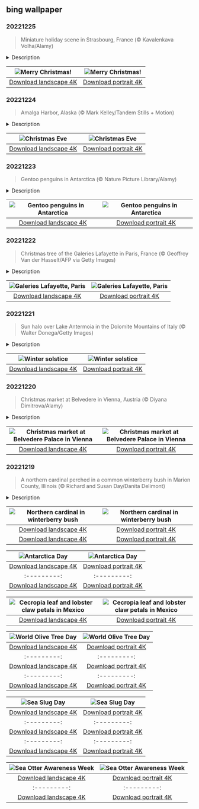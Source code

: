 ## bing wallpaper

### 20221225

> Miniature holiday scene in Strasbourg, France (© Kavalenkava Volha/Alamy)

<details>
<summary>Description</summary>

> For more than 400 years the city of Strasbourg, France, has transformed into a Christmas wonderland in December. Including displays such as this miniature village decorated for the holidays. Craftsmen and merchants sell ornaments and other gifts at Strasbourg's famous Christmas market. And there are plenty of satisfied customers—over 2 million visitors flock to the city every year to take in the festive sights and sounds. An immense Christmas tree is erected and decorated in Place Kléber, the central square, and the scents, songs, and twinkling lights of Christmas fill the city. It's no wonder that Strasbourg proudly calls itself the 'Capital of Christmas.'
> 
> 
> 
> 

</details>

| ![Merry Christmas!](https://cn.bing.com/th?id=OHR.ChristmasSouvenir_EN-US6355954352_UHD.jpg&pid=hp&w=400&h=224&rs=1&c=4) | ![Merry Christmas!](https://cn.bing.com/th?id=OHR.ChristmasSouvenir_EN-US6355954352_1080x1920.jpg&pid=hp&w=155&h=315&rs=1&c=4) |
|:---------:|:---------:|
| [Download landscape 4K](https://cn.bing.com/th?id=OHR.ChristmasSouvenir_EN-US6355954352_UHD.jpg) | [Download portrait 4K](https://cn.bing.com/th?id=OHR.ChristmasSouvenir_EN-US6355954352_1080x1920.jpg) |

### 20221224

> Amalga Harbor, Alaska (© Mark Kelley/Tandem Stills + Motion)

<details>
<summary>Description</summary>

> This isolated cove on 'the Last Frontier' is the least likely place you'd expect to find a Christmas tree decorated from head to toe with lights aglow. Amalga Harbor lies about 15 miles north of Juneau (one of the few coastal state capitals in the US) and shows that the public expression of Christmas cheer knows few limitations–and may include use of a small barge. This photograph was taken from nearby Ernest Gruening State Historical Park, which was named for the former governor of the Alaska Territory. Gruening led the territory from 1939 to 1953 before becoming one of the state's first US senators when Alaska became a state in 1959. After his political career ended, he and his wife lived in a cabin that was preserved as part of this historic site.
> 
> 
> 
> 

</details>

| ![Christmas Eve](https://cn.bing.com/th?id=OHR.AmalgaTree_EN-US6271369167_UHD.jpg&pid=hp&w=400&h=224&rs=1&c=4) | ![Christmas Eve](https://cn.bing.com/th?id=OHR.AmalgaTree_EN-US6271369167_1080x1920.jpg&pid=hp&w=155&h=315&rs=1&c=4) |
|:---------:|:---------:|
| [Download landscape 4K](https://cn.bing.com/th?id=OHR.AmalgaTree_EN-US6271369167_UHD.jpg) | [Download portrait 4K](https://cn.bing.com/th?id=OHR.AmalgaTree_EN-US6271369167_1080x1920.jpg) |

### 20221223

> Gentoo penguins in Antarctica (© Nature Picture Library/Alamy)

<details>
<summary>Description</summary>

> For the uninitiated, the origins of the made-up holiday Festivus can be traced back to an episode of the hit '90s show, 'Seinfeld.' Based on the real family tradition of one of the show's writers, Festivus has taken on a life of its own in the real world and provides fans with a fun, tongue-in-cheek way to celebrate the holiday season while ignoring its pressures and commercialism.
> 
> And with today's photo, it appears these Gentoo penguins in Antarctica are well aware of Festivus, as they seem to be engaging in one of the holiday's main traditions—the 'Airing of Grievances.' As far as Gentoos go, it's not uncommon for them to have plenty of grievances to air. Whether excommunication for infidelity, or jealousy of their neighbor's nesting stones, Gentoos can be salty. Maybe that's to be expected, though, as their diets are so loaded with the stuff that they literally leak highly concentrated saline from their beaks.
> 
> 

</details>

| ![Gentoo penguins in Antarctica](https://cn.bing.com/th?id=OHR.GentooGrievances_EN-US6133793039_UHD.jpg&pid=hp&w=400&h=224&rs=1&c=4) | ![Gentoo penguins in Antarctica](https://cn.bing.com/th?id=OHR.GentooGrievances_EN-US6133793039_1080x1920.jpg&pid=hp&w=155&h=315&rs=1&c=4) |
|:---------:|:---------:|
| [Download landscape 4K](https://cn.bing.com/th?id=OHR.GentooGrievances_EN-US6133793039_UHD.jpg) | [Download portrait 4K](https://cn.bing.com/th?id=OHR.GentooGrievances_EN-US6133793039_1080x1920.jpg) |

### 20221222

> Christmas tree of the Galeries Lafayette in Paris, France (© Geoffroy Van der Hasselt/AFP via Getty Images)

<details>
<summary>Description</summary>

> Surely one of the grandest stores found in any city is the Galeries Lafayette in Paris. It's not just a place to shop but a destination as popular as any in the City of Light. At a time when department stores are fading and the entire retail industry is shifting, the Galeries Lafayette holds fast. It has survived financial crises, wars, and now the internet, remaining a celebrated part of life in Paris. Like Macy's or Rockefeller Center in New York, the Galeries Lafayette is synonymous with the holidays. A giant fir is decorated every holiday season under the store's signature stained glass dome—a ritual of Christmas cheer that Parisians have embraced for generations.
> 
> 
> 
> 

</details>

| ![Galeries Lafayette, Paris](https://cn.bing.com/th?id=OHR.TreeGaleriesLafayette_EN-US9731347729_UHD.jpg&pid=hp&w=400&h=224&rs=1&c=4) | ![Galeries Lafayette, Paris](https://cn.bing.com/th?id=OHR.TreeGaleriesLafayette_EN-US9731347729_1080x1920.jpg&pid=hp&w=155&h=315&rs=1&c=4) |
|:---------:|:---------:|
| [Download landscape 4K](https://cn.bing.com/th?id=OHR.TreeGaleriesLafayette_EN-US9731347729_UHD.jpg) | [Download portrait 4K](https://cn.bing.com/th?id=OHR.TreeGaleriesLafayette_EN-US9731347729_1080x1920.jpg) |

### 20221221

> Sun halo over Lake Antermoia in the Dolomite Mountains of Italy (© Walter Donega/Getty Images)

<details>
<summary>Description</summary>

> The days only get longer from here! The Northern Hemisphere marks the beginning of winter today, but the winter solstice is also the shortest day of the year. The rainbow that encircles the sun in our image, a sun halo, is above Lake Antermoia, in the Dolomite Mountains of northern Italy. Sun halos form when sun or moon light shines through ice crystals suspended in the upper atmosphere. When the light of the sun hits the crystals they serve as a prism, separating the light into individual colors of the spectrum, the same way rainbows occur after a rain shower.
> 
> 
> 
> 

</details>

| ![Winter solstice](https://cn.bing.com/th?id=OHR.SolarHalo_EN-US5994527098_UHD.jpg&pid=hp&w=400&h=224&rs=1&c=4) | ![Winter solstice](https://cn.bing.com/th?id=OHR.SolarHalo_EN-US5994527098_1080x1920.jpg&pid=hp&w=155&h=315&rs=1&c=4) |
|:---------:|:---------:|
| [Download landscape 4K](https://cn.bing.com/th?id=OHR.SolarHalo_EN-US5994527098_UHD.jpg) | [Download portrait 4K](https://cn.bing.com/th?id=OHR.SolarHalo_EN-US5994527098_1080x1920.jpg) |

### 20221220

> Christmas market at Belvedere in Vienna, Austria (© Diyana Dimitrova/Alamy)

<details>
<summary>Description</summary>

> Christmas markets win the holiday trifecta: You can buy interesting, often handcrafted gifts, they are set in picturesque, romantic towns and villages in Europe, and they tempt you with mulled wine and local delicacies. What's not to like? Christmas markets, or 'Weihnachtsmärkt,' are one of Europe's oldest Advent events.
> 
> Our photo shows Austria's Belvedere Christmas market from across the Danube River, outside Upper Belvedere, one of two palaces on the property. If you visit a Christmas market, make the time to stroll, taking in all the sights and smells of the season. In Vienna, the architecturally impressive city goes all out for the holidays, with lights, decorations, and music, and the Belvedere Palace is a suitably dramatic backdrop.
> 
> 

</details>

| ![Christmas market at Belvedere Palace in Vienna](https://cn.bing.com/th?id=OHR.PalaceBelvedere_EN-US5817237970_UHD.jpg&pid=hp&w=400&h=224&rs=1&c=4) | ![Christmas market at Belvedere Palace in Vienna](https://cn.bing.com/th?id=OHR.PalaceBelvedere_EN-US5817237970_1080x1920.jpg&pid=hp&w=155&h=315&rs=1&c=4) |
|:---------:|:---------:|
| [Download landscape 4K](https://cn.bing.com/th?id=OHR.PalaceBelvedere_EN-US5817237970_UHD.jpg) | [Download portrait 4K](https://cn.bing.com/th?id=OHR.PalaceBelvedere_EN-US5817237970_1080x1920.jpg) |

### 20221219

> A northern cardinal perched in a common winterberry bush in Marion County, Illinois (© Richard and Susan Day/Danita Delimont)

<details>
<summary>Description</summary>

> This scarlet winterberry shrub is the perfect hiding place for the northern cardinal. What better spot for singing in the winter holidays? Winterberry is a deciduous holly that's native to North America and can be a modest shrub or a tree reaching up to 15 feet. The yellow and green flower clusters that bloom in spring give way to bright red berries in winter.
> 
> Cardinals winter in the Midwest and the Eastern US, brightening the dreary winter months with flashes of bold scarlet. It's only the male cardinal that sports the crimson plumage. Female cardinals are mostly light brown, with a bit of red. Some people believe sighting a cardinal is good luck or a message of support from a lost loved one.
> 
> 

</details>

| ![Northern cardinal in winterberry bush](https://cn.bing.com/th?id=OHR.WinterberryBush_EN-US5722169778_UHD.jpg&pid=hp&w=400&h=224&rs=1&c=4) | ![Northern cardinal in winterberry bush](https://cn.bing.com/th?id=OHR.WinterberryBush_EN-US5722169778_1080x1920.jpg&pid=hp&w=155&h=315&rs=1&c=4) |
|:---------:|:---------:|
| [Download landscape 4K](https://cn.bing.com/th?id=OHR.WinterberryBush_EN-US5722169778_UHD.jpg) | [Download portrait 4K](https://cn.bing.com/th?id=OHR.WinterberryBush_EN-US5722169778_1080x1920.jpg) |564943350_1080x1920.jpg) |
| [Download landscape 4K](https://cn.bing.com/th?id=OHR.BraidedRiverDelta_EN-US0693594934_UHD.jpg) | [Download portrait 4K](https://cn.bing.com/th?id=OHR.BraidedRiverDelta_EN-US0693594934_1080x1920.jpg) |lerated at an alarming rate due to global warming. The mile-thick ice sheet that covers Antarctica accounts for 70% of the planet's supply of fresh water. To put that in perspective, if it all melted, sea levels would rise by 200 feet. Without this land of ice, the world would look a lot different.
> 
> 

</details>

| ![Antarctica Day](https://cn.bing.com/th?id=OHR.AntarcticaDay_EN-US9921573438_UHD.jpg&pid=hp&w=400&h=224&rs=1&c=4) | ![Antarctica Day](https://cn.bing.com/th?id=OHR.AntarcticaDay_EN-US9921573438_1080x1920.jpg&pid=hp&w=155&h=315&rs=1&c=4) |
|:---------:|:---------:|
| [Download landscape 4K](https://cn.bing.com/th?id=OHR.AntarcticaDay_EN-US9921573438_UHD.jpg) | [Download portrait 4K](https://cn.bing.com/th?id=OHR.AntarcticaDay_EN-US9921573438_1080x1920.jpg) |_1080x1920.jpg) |85216_UHD.jpg) | [Download portrait 4K](https://cn.bing.com/th?id=OHR.HeronGiving_EN-US9774285216_1080x1920.jpg) |693219784_UHD.jpg&pid=hp&w=400&h=224&rs=1&c=4) | ![Red Planet Day](https://cn.bing.com/th?id=OHR.RedPlanetDay_EN-US9693219784_1080x1920.jpg&pid=hp&w=155&h=315&rs=1&c=4) |
|:---------:|:---------:|
| [Download landscape 4K](https://cn.bing.com/th?id=OHR.RedPlanetDay_EN-US9693219784_UHD.jpg) | [Download portrait 4K](https://cn.bing.com/th?id=OHR.RedPlanetDay_EN-US9693219784_1080x1920.jpg) |r claw is often cultivated as an ornamental plant for tropical gardens. Gardeners looking to attract birds love the Heliconia because its plentiful nectar draws hummingbirds to its downward-facing flowers. Those same flowers have special recognition in Bolivia as 'patujú,' the national flower, which appears on one of the country's flags.
> 
> 

</details>

| ![Cecropia leaf and lobster claw petals in Mexico](https://cn.bing.com/th?id=OHR.Cecropia_EN-US9602789937_UHD.jpg&pid=hp&w=400&h=224&rs=1&c=4) | ![Cecropia leaf and lobster claw petals in Mexico](https://cn.bing.com/th?id=OHR.Cecropia_EN-US9602789937_1080x1920.jpg&pid=hp&w=155&h=315&rs=1&c=4) |
|:---------:|:---------:|
| [Download landscape 4K](https://cn.bing.com/th?id=OHR.Cecropia_EN-US9602789937_UHD.jpg) | [Download portrait 4K](https://cn.bing.com/th?id=OHR.Cecropia_EN-US9602789937_1080x1920.jpg) |though olive trees do not grow very tall, usually no more than 30 feet, they live a very long time. One of the oldest known trees in the world, in Portugal, is believed to be 3,350 years old. Many live for millennia, their trunks growing thick and gnarled, and their branches bearing fruit century after century. As civilizations rise and fall around them, these hardy trees remain resilient and steadfast.
> 
> 

</details>

| ![World Olive Tree Day](https://cn.bing.com/th?id=OHR.OliveTreeDay_EN-US9460125670_UHD.jpg&pid=hp&w=400&h=224&rs=1&c=4) | ![World Olive Tree Day](https://cn.bing.com/th?id=OHR.OliveTreeDay_EN-US9460125670_1080x1920.jpg&pid=hp&w=155&h=315&rs=1&c=4) |
|:---------:|:---------:|
| [Download landscape 4K](https://cn.bing.com/th?id=OHR.OliveTreeDay_EN-US9460125670_UHD.jpg) | [Download portrait 4K](https://cn.bing.com/th?id=OHR.OliveTreeDay_EN-US9460125670_1080x1920.jpg) |pid=hp&w=155&h=315&rs=1&c=4) |
|:---------:|:---------:|
| [Download landscape 4K](https://cn.bing.com/th?id=OHR.MonksMound_EN-US9323884241_UHD.jpg) | [Download portrait 4K](https://cn.bing.com/th?id=OHR.MonksMound_EN-US9323884241_1080x1920.jpg) |](https://cn.bing.com/th?id=OHR.Calacas_EN-US6430903741_UHD.jpg) | [Download portrait 4K](https://cn.bing.com/th?id=OHR.Calacas_EN-US6430903741_1080x1920.jpg) |.com/th?id=OHR.SealRiver_EN-US6267835630_1080x1920.jpg&pid=hp&w=155&h=315&rs=1&c=4) |
|:---------:|:---------:|
| [Download landscape 4K](https://cn.bing.com/th?id=OHR.SealRiver_EN-US6267835630_UHD.jpg) | [Download portrait 4K](https://cn.bing.com/th?id=OHR.SealRiver_EN-US6267835630_1080x1920.jpg) |e a more fitting name. Someone call Terry.
> 
> 

</details>

| ![Sea Slug Day](https://cn.bing.com/th?id=OHR.SeaAngel_EN-US5531672696_UHD.jpg&pid=hp&w=400&h=224&rs=1&c=4) | ![Sea Slug Day](https://cn.bing.com/th?id=OHR.SeaAngel_EN-US5531672696_1080x1920.jpg&pid=hp&w=155&h=315&rs=1&c=4) |
|:---------:|:---------:|
| [Download landscape 4K](https://cn.bing.com/th?id=OHR.SeaAngel_EN-US5531672696_UHD.jpg) | [Download portrait 4K](https://cn.bing.com/th?id=OHR.SeaAngel_EN-US5531672696_1080x1920.jpg) |OHR.DarkSkyAcadia_EN-US6966527964_1080x1920.jpg) |.bing.com/th?id=OHR.GoldenJellyfish_EN-US6743816471_1080x1920.jpg&pid=hp&w=155&h=315&rs=1&c=4) |
|:---------:|:---------:|
| [Download landscape 4K](https://cn.bing.com/th?id=OHR.GoldenJellyfish_EN-US6743816471_UHD.jpg) | [Download portrait 4K](https://cn.bing.com/th?id=OHR.GoldenJellyfish_EN-US6743816471_1080x1920.jpg) |ng.com/th?id=OHR.LastDollarRoad_EN-US7923638318_UHD.jpg&pid=hp&w=400&h=224&rs=1&c=4) | ![First day of autumn](https://cn.bing.com/th?id=OHR.LastDollarRoad_EN-US7923638318_1080x1920.jpg&pid=hp&w=155&h=315&rs=1&c=4) |
|:---------:|:---------:|
| [Download landscape 4K](https://cn.bing.com/th?id=OHR.LastDollarRoad_EN-US7923638318_UHD.jpg) | [Download portrait 4K](https://cn.bing.com/th?id=OHR.LastDollarRoad_EN-US7923638318_1080x1920.jpg) |ppers who hunted otters to near extinction before they were protected by law. Although sea otter populations have rebounded, they are still considered endangered. Otters live along the Pacific Coast of North America, from California up to Alaska. Although they can walk on land, they almost never find the need or desire to, even when it's nap time. When they're ready for a snooze, they'll raft up, wrap themselves in a strand of kelp to keep them from drifting away, and recline on the world's biggest waterbed.

</details>

| ![Sea Otter Awareness Week](https://cn.bing.com/th?id=OHR.SitkaOtters_EN-US7714053956_UHD.jpg&pid=hp&w=400&h=224&rs=1&c=4) | ![Sea Otter Awareness Week](https://cn.bing.com/th?id=OHR.SitkaOtters_EN-US7714053956_1080x1920.jpg&pid=hp&w=155&h=315&rs=1&c=4) |
|:---------:|:---------:|
| [Download landscape 4K](https://cn.bing.com/th?id=OHR.SitkaOtters_EN-US7714053956_UHD.jpg) | [Download portrait 4K](https://cn.bing.com/th?id=OHR.SitkaOtters_EN-US7714053956_1080x1920.jpg) |oo_EN-US7569665443_UHD.jpg&pid=hp&w=400&h=224&rs=1&c=4) | ![World Bamboo Day](https://cn.bing.com/th?id=OHR.ArashiyamaBamboo_EN-US7569665443_1080x1920.jpg&pid=hp&w=155&h=315&rs=1&c=4) |
|:---------:|:---------:|
| [Download landscape 4K](https://cn.bing.com/th?id=OHR.ArashiyamaBamboo_EN-US7569665443_UHD.jpg) | [Download portrait 4K](https://cn.bing.com/th?id=OHR.ArashiyamaBamboo_EN-US7569665443_1080x1920.jpg) |
